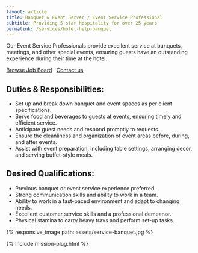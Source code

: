 ```yaml
---
layout: article 
title: Banquet & Event Server / Event Service Professional
subtitle: Providing 5 star hospitality for over 25 years
permalink: /services/hotel-help-banquet
---
```



<div id="{{ page.title }}" class="mb-4">
	<div class="container py-0 px-0">
		<p class="pb-0 pb-1">Our Event Service Professionals provide excellent service at banquets, meetings, and other special events, ensuring guests have an outstanding experience during their time at the hotel.</p>
		<div class="btn-group mb-2">
			<a href="/find-a-job" class="btn">Browse Job Board</a> &nbsp; 
			<a href="/contact" class="btn">Contact us</a>
		</div>
		<div class="flex fx-apart fx-wrap pt-0 pb-4">
			<div class="fx-item-2 fx-item-sm-1 pt-1 pr-3 pr-sm-0">
				<h2>Duties & Responsibilities:</h2>
				<ul class="list-dash">
					<li>Set up and break down banquet and event spaces as per client specifications.</li>
					<li>Serve food and beverages to guests at events, ensuring timely and efficient service.</li>
					<li>Anticipate guest needs and respond promptly to requests.</li>
					<li>Ensure the cleanliness and organization of event areas before, during, and after events.</li>
					<li>Assist with event preparation, including table settings, arranging decor, and serving buffet-style meals.</li>
				</ul>
			</div>
			<div class="fx-item-2 fx-item-sm-1 pt-1 pr-3 pr-sm-0">
				<h2>Desired Qualifications:</h2>
				<ul class="list-dash">
					<li>Previous banquet or event service experience preferred.</li>
					<li>Strong communication skills and ability to work in a team.</li>
					<li>Ability to work in a fast-paced environment and adapt to changing needs.</li>
					<li>Excellent customer service skills and a professional demeanor.</li>
					<li>Physical stamina to carry heavy trays and perform set-up tasks.</li>
				</ul>
			</div>
		</div>
		<div class="border-offset padding-none">
			{% responsive_image path: assets/service-banquet.jpg %}
		</div>
	</div>
</div>

{% include mission-plug.html %}